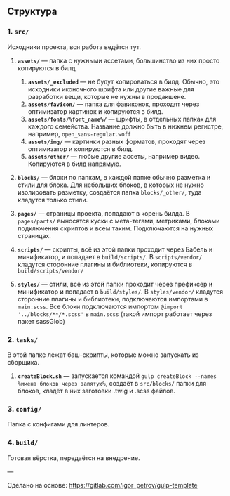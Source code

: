 ## Структура

### 1. `src/`
Исходники проекта, вся работа ведётся тут.

1. **`assets/`** — папка с нужными ассетами, большинство из них просто 	копируются в билд
	1. **`assets/_excluded`** — не будут копироваться в билд. Обычно, это исходники иконочного шрифта или другие важные для разработки вещи, которые не нужны в продакшене.
	2. **`assets/favicon/`** — папка для фавиконок, проходят через оптимизатор картинок и копируются в билд.
	3. **`assets/fonts/%font_name%/`** — шрифты, в отдельных папках для каждого семейства. Название должно быть в нижнем регистре, например, `open_sans-regular.woff`
	4. **`assets/img/`** — картинки разных форматов, проходят через оптимизатор и копируются в билд.
	5. **`assets/other/`** — любые другие ассеты, например видео. Копируются в билд напрямую.

2. **`blocks/`** — блоки по папкам, в каждой папке обычно разметка и стили для блока.
Для небольших блоков, в которых не нужно изолировать разметку, создаётся папка `blocks/_other/`, туда кладутся только стили.

3. **`pages/`** — страницы проекта, попадают в корень билда. В `pages/parts/` выносятся куски с мета-тегами, метриками, блоками подключения скриптов и всем таким. Подключаются на нужных страницах.
4. **`scripts/`** — скрипты, всё из этой папки проходит через Бабель и минификатор, и попадает в `build/scripts/`.
В `scripts/vendor/` кладутся сторонние плагины и библиотеки, копируются в `build/scripts/vendor/`

5. **`styles/`** — стили, всё из этой папки проходит через префиксер и минификатор и попадает в `build/styles/`.
В `styles/vendor/` кладутся сторонние плагины и библиотеки, подключаются импортами в `main.scss`.
Все блоки подключаются импортом `@import '../blocks/**/*.scss'` в `main.scss` (такой импорт работает через пакет sassGlob)

### 2. `tasks/`
В этой папке лежат баш-скрипты, которые можно запускать из сборщика.

1. **`createBlock.sh`** — запускается командой `gulp createBlock --names %имена блоков через запятую%`, создаёт в `src/blocks/` папки для блоков, кладёт в них заготовки .twig и .scss файлов.

### 3. `config/`
Папка с конфигами для линтеров.

### 4. `build/`
Готовая вёрстка, передаётся на внедрение.





—

Сделано на основе: https://gitlab.com/igor_petrov/gulp-template

